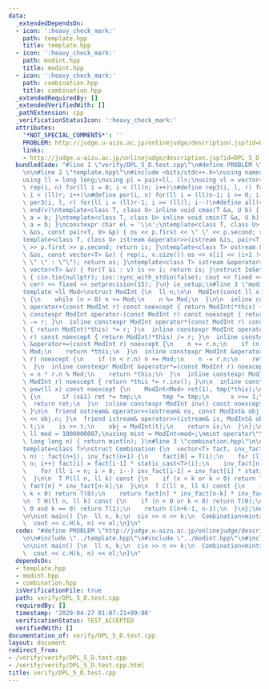 ```yaml
---
data:
  _extendedDependsOn:
  - icon: ':heavy_check_mark:'
    path: template.hpp
    title: template.hpp
  - icon: ':heavy_check_mark:'
    path: modint.hpp
    title: modint.hpp
  - icon: ':heavy_check_mark:'
    path: combination.hpp
    title: combination.hpp
  _extendedRequiredBy: []
  _extendedVerifiedWith: []
  _pathExtension: cpp
  _verificationStatusIcon: ':heavy_check_mark:'
  attributes:
    '*NOT_SPECIAL_COMMENTS*': ''
    PROBLEM: http://judge.u-aizu.ac.jp/onlinejudge/description.jsp?id=DPL_5_D
    links:
    - http://judge.u-aizu.ac.jp/onlinejudge/description.jsp?id=DPL_5_D
  bundledCode: "#line 1 \"verify/DPL_5_D.test.cpp\"\n#define PROBLEM \"http://judge.u-aizu.ac.jp/onlinejudge/description.jsp?id=DPL_5_D\"\
    \n\n#line 2 \"template.hpp\"\n#include <bits/stdc++.h>\nusing namespace std;\n\
    using ll = long long;\nusing pl = pair<ll, ll>;\nusing vl = vector<ll>;\n#define\
    \ rep(i, n) for(ll i = 0; i < (ll)n; i++)\n#define rep3(i, l, r) for(ll i = l;\
    \ i < (ll)r; i++)\n#define per(i, n) for(ll i = (ll)n-1; i >= 0; i--)\n#define\
    \ per3(i, l, r) for(ll i = (ll)r-1; i >= (ll)l; i--)\n#define all(v) begin(v),\
    \ end(v)\ntemplate<class T, class U> inline void cmax(T &a, U b) { if (a < b)\
    \ a = b; }\ntemplate<class T, class U> inline void cmin(T &a, U b) { if (a > b)\
    \ a = b; }\nconstexpr char el = '\\n';\ntemplate<class T, class U> ostream &operator<<(ostream\
    \ &os, const pair<T, U> &p) { os << p.first << \" \" << p.second; return os; }\n\
    template<class T, class U> istream &operator>>(istream &is, pair<T, U> &p) { is\
    \ >> p.first >> p.second; return is; }\ntemplate<class T> ostream &operator<<(ostream\
    \ &os, const vector<T> &v) { rep(i, v.size()) os << v[i] << (i+1 != v.size() ?\
    \ \" \" : \"\"); return os; }\ntemplate<class T> istream &operator>>(istream &is,\
    \ vector<T> &v) { for(T &i : v) is >> i; return is; }\nstruct IoSetup {\n  IoSetup()\
    \ { cin.tie(nullptr); ios::sync_with_stdio(false); cout << fixed << setprecision(15);\
    \ cerr << fixed << setprecision(15); }\n} io_setup;\n#line 3 \"modint.hpp\"\n\n\
    template <ll Mod>\nstruct ModInt {\n  ll n;\n\n  ModInt(const ll x = 0) : n(x)\
    \ {\n    while (n < 0) n += Mod;\n    n %= Mod;\n  }\n\n  inline constexpr ModInt\
    \ operator+(const ModInt r) const noexcept { return ModInt(*this) += r; }\n  inline\
    \ constexpr ModInt operator-(const ModInt r) const noexcept { return ModInt(*this)\
    \ -= r; }\n  inline constexpr ModInt operator*(const ModInt r) const noexcept\
    \ { return ModInt(*this) *= r; }\n  inline constexpr ModInt operator/(const ModInt\
    \ r) const noexcept { return ModInt(*this) /= r; }\n  inline constexpr ModInt\
    \ &operator+=(const ModInt r) noexcept {\n    n += r.n;\n    if (n >= Mod) n -=\
    \ Mod;\n    return *this;\n  }\n  inline constexpr ModInt &operator-=(const ModInt\
    \ r) noexcept {\n    if (n < r.n) n += Mod;\n    n -= r.n;\n    return *this;\n\
    \  }\n  inline constexpr ModInt &operator*=(const ModInt r) noexcept {\n    n\
    \ = n * r.n % Mod;\n    return *this;\n  }\n  inline constexpr ModInt &operator/=(const\
    \ ModInt r) noexcept { return *this *= r.inv(); }\n\n  inline constexpr ModInt\
    \ pow(ll x) const noexcept {\n    ModInt<Mod> ret(1), tmp(*this);\n    while (x)\
    \ {\n      if (x&1) ret *= tmp;\n      tmp *= tmp;\n      x >>= 1;\n    }\n  \
    \  return ret;\n  }\n  inline constexpr ModInt inv() const noexcept { return pow(Mod-2);\
    \ }\n\n  friend ostream& operator<<(ostream& os, const ModInt& obj) { return os\
    \ << obj.n; }\n  friend istream& operator>>(istream& is, ModInt& obj) {\n    ll\
    \ t;\n    is >> t;\n    obj = ModInt(t);\n    return is;\n  }\n};\n\nconstexpr\
    \ ll mod = 1000000007;\nusing mint = ModInt<mod>;\nmint operator\"\" _mi(unsigned\
    \ long long n) { return mint(n); }\n#line 3 \"combination.hpp\"\n\n// T modint\n\
    template<class T>\nstruct Combination {\n  vector<T> fact, inv_fact;\n  Combination(ll\
    \ n) : fact(n+1), inv_fact(n+1) {\n    fact[0] = T(1);\n    for (ll i = 1; i <=\
    \ n; i++) fact[i] = fact[i-1] * static_cast<T>(i);\n    inv_fact[n] = fact[n].inv();\n\
    \    for (ll i = n; i > 0; i--) inv_fact[i-1] = inv_fact[i] * static_cast<T>(i);\n\
    \  }\n\n  T P(ll n, ll k) const {\n    if (n < k or k < 0) return T(0);\n    return\
    \ fact[n] * inv_fact[n-k];\n  }\n\n  T C(ll n, ll k) const {\n    if (n < k or\
    \ k < 0) return T(0);\n    return fact[n] * inv_fact[n-k] * inv_fact[k];\n  }\n\
    \n  T H(ll n, ll k) const {\n    if (n < 0 or k < 0) return T(0);\n    if (n ==\
    \ 0 and k == 0) return T(1);\n    return C(n+k-1, n-1);\n  }\n};\n#line 6 \"verify/DPL_5_D.test.cpp\"\
    \n\nint main() {\n  ll n, k;\n  cin >> n >> k;\n  Combination<mint> c(n+k);\n\
    \  cout << c.H(k, n) << el;\n}\n"
  code: "#define PROBLEM \"http://judge.u-aizu.ac.jp/onlinejudge/description.jsp?id=DPL_5_D\"\
    \n\n#include \"../template.hpp\"\n#include \"../modint.hpp\"\n#include \"../combination.hpp\"\
    \n\nint main() {\n  ll n, k;\n  cin >> n >> k;\n  Combination<mint> c(n+k);\n\
    \  cout << c.H(k, n) << el;\n}\n"
  dependsOn:
  - template.hpp
  - modint.hpp
  - combination.hpp
  isVerificationFile: true
  path: verify/DPL_5_D.test.cpp
  requiredBy: []
  timestamp: '2020-04-27 01:07:21+09:00'
  verificationStatus: TEST_ACCEPTED
  verifiedWith: []
documentation_of: verify/DPL_5_D.test.cpp
layout: document
redirect_from:
- /verify/verify/DPL_5_D.test.cpp
- /verify/verify/DPL_5_D.test.cpp.html
title: verify/DPL_5_D.test.cpp
---
```

